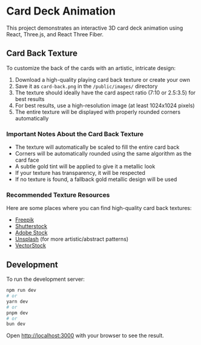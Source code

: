 # Card Deck Animation

This project demonstrates an interactive 3D card deck animation using React, Three.js, and React Three Fiber.

## Card Back Texture

To customize the back of the cards with an artistic, intricate design:

1. Download a high-quality playing card back texture or create your own
2. Save it as `card-back.png` in the `/public/images/` directory
3. The texture should ideally have the card aspect ratio (7:10 or 2.5:3.5) for best results
4. For best results, use a high-resolution image (at least 1024x1024 pixels)
5. The entire texture will be displayed with properly rounded corners automatically

### Important Notes About the Card Back Texture

- The texture will automatically be scaled to fill the entire card back
- Corners will be automatically rounded using the same algorithm as the card face
- A subtle gold tint will be applied to give it a metallic look
- If your texture has transparency, it will be respected
- If no texture is found, a fallback gold metallic design will be used

### Recommended Texture Resources

Here are some places where you can find high-quality card back textures:

- [Freepik](https://www.freepik.com/search?format=search&query=playing%20card%20back)
- [Shutterstock](https://www.shutterstock.com/search/playing-card-back)
- [Adobe Stock](https://stock.adobe.com/search?k=playing+card+back)
- [Unsplash](https://unsplash.com/s/photos/pattern) (for more artistic/abstract patterns)
- [VectorStock](https://www.vectorstock.com/royalty-free-vectors/back-of-playing-card-pattern-vectors)

## Development

To run the development server:

```bash
npm run dev
# or
yarn dev
# or
pnpm dev
# or
bun dev
```

Open [http://localhost:3000](http://localhost:3000) with your browser to see the result. 